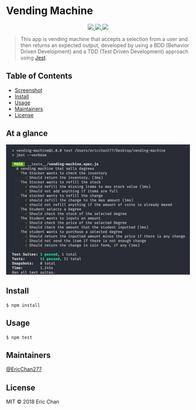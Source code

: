 # Vending Machine

<p align="center">
    <a href='https://www.npmjs.com/' alt='NPM Version'>
        <img src="https://img.shields.io/badge/npm-v5.6.0-blue.svg?longCache=true&style=plastic"/>
    </a>
    <a href='https://facebook.github.io/jest/en/' alt='Jest Version'>
    <img src="https://img.shields.io/badge/Jest-v23.0.0-blue.svg?longCache=true&style=plastic"/>
    </a>
    <a href='https://opensource.org/licenses/MIT' alt='MIT License'>
    <img src="https://img.shields.io/badge/License-MIT-yellow.svg"/>
    </a>

</p>

> This app is vending machine that accepts a selection from a user and then returns an expected output, developed by using a BDD (Behavior Driven Development) and a TDD (Test Driven Development) approach using [Jest](https://facebook.github.io/jest/en/).

## Table of Contents

* [Screenshot](#At-a-glance)
* [Install](#install)
* [Usage](#usage)
* [Maintainers](#maintainers)
* [License](#license)

## At a glance

![](/assets/screenshot.png)

## Install

```
$ npm install
```

## Usage

```
$ npm test
```

## Maintainers

[@EricChan277](https://github.com/@EricChan277)

## License

MIT © 2018 Eric Chan
